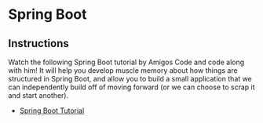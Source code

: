 # Spring Boot

## Instructions
Watch the following Spring Boot tutorial by Amigos Code and code along with him! It will help you develop muscle memory about how things are structured in Spring Boot, and allow you to build a small application that we can independently build off of moving forward (or we can choose to scrap it and start another).

- [Spring Boot Tutorial](https://www.youtube.com/watch?v=r-6BwGW4Sr8)